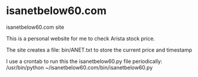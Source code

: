 # isanetbelow60.com
isanetbelow60.com site

This is a personal website for me to check Arista stock price.

The site creates a file:
bin/ANET.txt to store the current price and timestamp

I use a crontab to run this the isanetbelow60.py file periodically:
/usr/bin/python ~/isanetbelow60.com/bin/isanetbelow60.py
